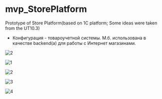 # mvp_StorePlatform
Prototype of Store Platform(based on 1C platform; Some ideas were taken from the UT10.3)

* Конфигурация - товароучетной системы. М.б. использована в качестве backend(а) для работы с Интернет магазинами. 



![2](https://user-images.githubusercontent.com/82776515/185469136-fe674c84-1bf9-44e6-829d-c795e7d9c85f.JPG)

![1](https://user-images.githubusercontent.com/82776515/185807941-f1ed12cb-3d6b-4c2d-8fc6-adad91e6584e.JPG)

![2](https://user-images.githubusercontent.com/82776515/185807947-0324f239-65ec-4336-b44b-64292c6eab27.JPG)

![3](https://user-images.githubusercontent.com/82776515/185807952-300fb91b-3719-47ea-82e7-b4d4399cc212.JPG)

![4](https://user-images.githubusercontent.com/82776515/185807958-1fcc31b4-f7c0-403b-a84a-5da6e25e72b8.JPG)
